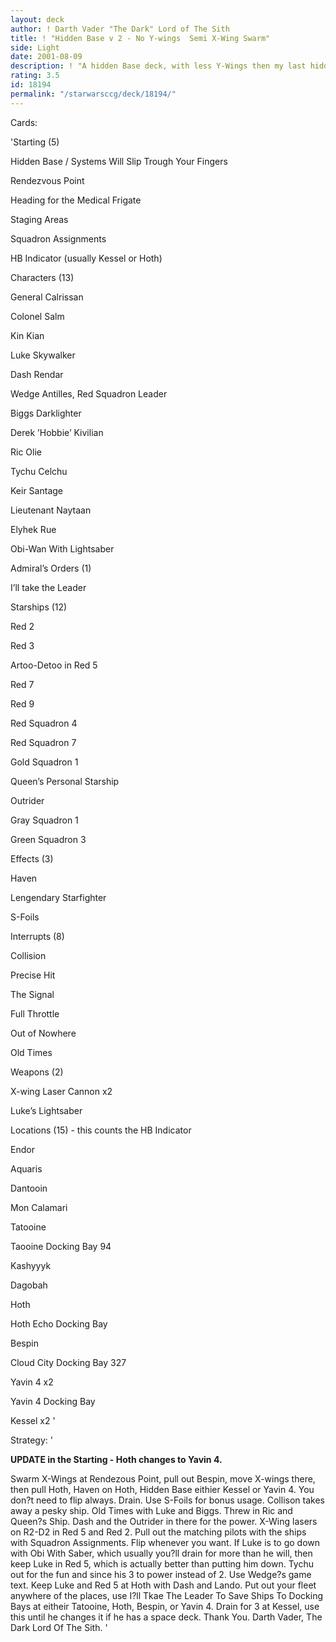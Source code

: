 ```yaml
---
layout: deck
author: ! Darth Vader "The Dark" Lord of The Sith
title: ! "Hidden Base v 2 - No Y-wings  Semi X-Wing Swarm"
side: Light
date: 2001-08-09
description: ! "A hidden Base deck, with less Y-Wings then my last hidden Base Post"
rating: 3.5
id: 18194
permalink: "/starwarsccg/deck/18194/"
---
```

Cards: 

'Starting (5)

Hidden Base / Systems Will Slip Trough Your Fingers

Rendezvous Point

Heading for the Medical Frigate

Staging Areas

Squadron Assignments

HB Indicator (usually Kessel or Hoth)


Characters (13)

General Calrissan

Colonel Salm

Kin Kian

Luke Skywalker

Dash Rendar

Wedge Antilles, Red Squadron Leader

Biggs Darklighter

Derek ’Hobbie’ Kivilian

Ric Olie

Tychu Celchu

Keir Santage

Lieutenant Naytaan

Elyhek Rue

Obi-Wan With Lightsaber



Admiral’s Orders (1)

I’ll take the Leader


Starships (12)

Red 2

Red 3

Artoo-Detoo in Red 5

Red 7

Red 9

Red Squadron 4

Red Squadron 7

Gold Squadron 1

Queen’s Personal Starship

Outrider

Gray Squadron 1

Green Squadron 3


Effects (3)

Haven

Lengendary Starfighter

S-Foils


Interrupts (8)

Collision

Precise Hit

The Signal

Full Throttle

Out of Nowhere

Old Times


Weapons (2)


X-wing Laser Cannon x2

Luke’s Lightsaber


Locations (15) - this counts the HB Indicator

Endor

Aquaris

Dantooin

Mon Calamari

Tatooine

Taooine Docking Bay 94

Kashyyyk

Dagobah

Hoth

Hoth Echo Docking Bay

Bespin

Cloud City Docking Bay 327

Yavin 4 x2

Yavin 4 Docking Bay

Kessel x2 '

Strategy: '

****UPDATE in the Starting - Hoth changes to Yavin 4.****



Swarm X-Wings at Rendezous Point, pull out Bespin, move X-wings there, then pull Hoth, Haven on Hoth, Hidden Base eithier Kessel or Yavin 4. You don?t need to flip always. Drain. Use S-Foils for bonus usage. Collison takes away a pesky ship. Old Times with Luke and Biggs. Threw in Ric and Queen?s Ship. Dash and the Outrider in there for the power. X-Wing lasers on R2-D2 in Red 5 and Red 2. Pull out the matching pilots with the ships with Squadron Assignments. Flip whenever you want. If Luke is to go down with Obi With Saber, which usually you?ll drain for more than he will, then keep Luke in Red 5, which is actually better than putting him down. Tychu out for the fun and since his 3 to power instead of 2. Use Wedge?s game text. Keep Luke and Red 5 at Hoth with Dash and Lando. Put out your fleet anywhere of the places, use I?ll Tkae The Leader To Save Ships To Docking Bays at eitheir Tatooine, Hoth, Bespin, or Yavin 4. Drain for 3 at Kessel, use this until he changes it if he has a space deck. Thank You. Darth Vader, The Dark Lord Of The Sith.  '
